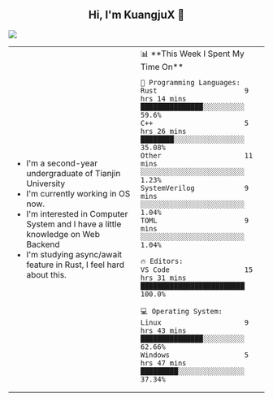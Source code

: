 <h2 align="center"> Hi, I'm KuangjuX 👋 </h2>
<p><img src="https://w.wallhaven.cc/full/nz/wallhaven-nz1e8j.jpg"></p>
<table>
    <tr>
        <td valign="center" width="50%">
            <ul>
                <li>I'm a second-year undergraduate of Tianjin University</li>
                <li>I'm currently working in OS now.</li>
                <li>I'm interested in Computer System and I have a little knowledge on Web Backend</li>
                <li>I'm studying async/await feature in Rust, I feel hard about this.</li>
            </ul>
        </td>
       <td valign="top" width="50%">
<!--START_SECTION:waka-->
📊 **This Week I Spent My Time On** 

```text
💬 Programming Languages: 
Rust                     9 hrs 14 mins       ███████████████░░░░░░░░░░   59.6% 
C++                      5 hrs 26 mins       ████████░░░░░░░░░░░░░░░░░   35.08% 
Other                    11 mins             ░░░░░░░░░░░░░░░░░░░░░░░░░   1.23% 
SystemVerilog            9 mins              ░░░░░░░░░░░░░░░░░░░░░░░░░   1.04% 
TOML                     9 mins              ░░░░░░░░░░░░░░░░░░░░░░░░░   1.04%

🔥 Editors: 
VS Code                  15 hrs 31 mins      █████████████████████████   100.0%

💻 Operating System: 
Linux                    9 hrs 43 mins       ███████████████░░░░░░░░░░   62.66% 
Windows                  5 hrs 47 mins       █████████░░░░░░░░░░░░░░░░   37.34%

```


<!--END_SECTION:waka-->
</td></tr>
</table>


